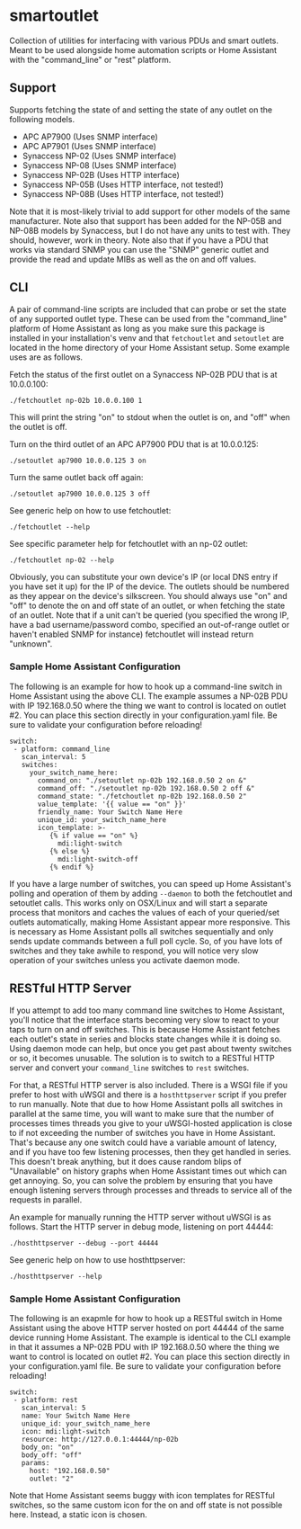 # smartoutlet

Collection of utilities for interfacing with various PDUs and smart outlets. Meant to be used alongside home automation scripts or Home Assistant with the "command_line" or "rest" platform.

## Support

Supports fetching the state of and setting the state of any outlet on the following models.

* APC AP7900 (Uses SNMP interface)
* APC AP7901 (Uses SNMP interface)
* Synaccess NP-02 (Uses SNMP interface)
* Synaccess NP-08 (Uses SNMP interface)
* Synaccess NP-02B (Uses HTTP interface)
* Synaccess NP-05B (Uses HTTP interface, not tested!)
* Synaccess NP-08B (Uses HTTP interface, not tested!)

Note that it is most-likely trivial to add support for other models of the same manufacturer. Note also that support has been added for the NP-05B and NP-08B models by Synaccess, but I do not have any units to test with. They should, however, work in theory. Note also that if you have a PDU that works via standard SNMP you can use the "SNMP" generic outlet and provide the read and update MIBs as well as the on and off values.

## CLI

A pair of command-line scripts are included that can probe or set the state of any supported outlet type. These can be used from the "command_line" platform of Home Assistant as long as you make sure this package is installed in your installation's venv and that `fetchoutlet` and `setoutlet` are located in the home directory of your Home Assistant setup. Some example uses are as follows.

Fetch the status of the first outlet on a Synaccess NP-02B PDU that is at 10.0.0.100:

```
./fetchoutlet np-02b 10.0.0.100 1
```

This will print the string "on" to stdout when the outlet is on, and "off" when the outlet is off.

Turn on the third outlet of an APC AP7900 PDU that is at 10.0.0.125:

```
./setoutlet ap7900 10.0.0.125 3 on
```

Turn the same outlet back off again:

```
./setoutlet ap7900 10.0.0.125 3 off
```

See generic help on how to use fetchoutlet:

```
./fetchoutlet --help
```

See specific parameter help for fetchoutlet with an np-02 outlet:

```
./fetchoutlet np-02 --help
```

Obviously, you can substitute your own device's IP (or local DNS entry if you have set it up) for the IP of the device. The outlets should be numbered as they appear on the device's silkscreen. You should always use "on" and "off" to denote the on and off state of an outlet, or when fetching the state of an outlet. Note that if a unit can't be queried (you specified the wrong IP, have a bad username/password combo, specified an out-of-range outlet or haven't enabled SNMP for instance) fetchoutlet will instead return "unknown".

### Sample Home Assistant Configuration

The following is an example for how to hook up a command-line switch in Home Assistant using the above CLI. The example assumes a NP-02B PDU with IP 192.168.0.50 where the thing we want to control is located on outlet #2. You can place this section directly in your configuration.yaml file. Be sure to validate your configuration before reloading!

```
switch:
 - platform: command_line
   scan_interval: 5
   switches:
     your_switch_name_here:
       command_on: "./setoutlet np-02b 192.168.0.50 2 on &"
       command_off: "./setoutlet np-02b 192.168.0.50 2 off &"
       command_state: "./fetchoutlet np-02b 192.168.0.50 2"
       value_template: '{{ value == "on" }}'
       friendly_name: Your Switch Name Here
       unique_id: your_switch_name_here
       icon_template: >-
          {% if value == "on" %}
            mdi:light-switch
          {% else %}
            mdi:light-switch-off
          {% endif %}
```

If you have a large number of switches, you can speed up Home Assistant's polling and operation of them by adding `--daemon` to both the fetchoutlet and setoutlet calls. This works only on OSX/Linux and will start a separate process that monitors and caches the values of each of your queried/set outlets automatically, making Home Assistant appear more responsive. This is necessary as Home Assistant polls all switches sequentially and only sends update commands between a full poll cycle. So, of you have lots of switches and they take awhile to respond, you will notice very slow operation of your switches unless you activate daemon mode.

## RESTful HTTP Server

If you attempt to add too many command line switches to Home Assistant, you'll notice that the interface starts becoming very slow to react to your taps to turn on and off switches. This is because Home Assistant fetches each outlet's state in series and blocks state changes while it is doing so. Using daemon mode can help, but once you get past about twenty switches or so, it becomes unusable. The solution is to switch to a RESTful HTTP server and convert your `command_line` switches to `rest` switches.

For that, a RESTful HTTP server is also included. There is a WSGI file if you prefer to host with uWSGI and there is a `hosthttpserver` script if you prefer to run manually. Note that due to how Home Assistant polls all switches in parallel at the same time, you will want to make sure that the number of processes times threads you give to your uWSGI-hosted application is close to if not exceeding the number of switches you have in Home Assistant. That's because any one switch could have a variable amount of latency, and if you have too few listening processes, then they get handled in series. This doesn't break anything, but it does cause random blips of "Unavailable" on history graphs when Home Assistant times out which can get annoying. So, you can solve the problem by ensuring that you have enough listening servers through processes and threads to service all of the requests in parallel.

An example for manually running the HTTP server without uWSGI is as follows. Start the HTTP server in debug mode, listening on port 44444:

```
./hosthttpserver --debug --port 44444
```

See generic help on how to use hosthttpserver:

```
./hosthttpserver --help
```

### Sample Home Assistant Configuration

The following is an exapmle for how to hook up a RESTful switch in Home Assistant using the above HTTP server hosted on port 44444 of the same device running Home Assistant. The example is identical to the CLI example in that it assumes a NP-02B PDU with IP 192.168.0.50 where the thing we want to control is located on outlet #2. You can place this section directly in your configuration.yaml file. Be sure to validate your configuration before reloading!

```
switch:
 - platform: rest
   scan_interval: 5
   name: Your Switch Name Here
   unique_id: your_switch_name_here
   icon: mdi:light-switch
   resource: http://127.0.0.1:44444/np-02b
   body_on: "on"
   body_off: "off"
   params:
     host: "192.168.0.50"
     outlet: "2"
```

Note that Home Assistant seems buggy with icon templates for RESTful switches, so the same custom icon for the on and off state is not possible here. Instead, a static icon is chosen.
